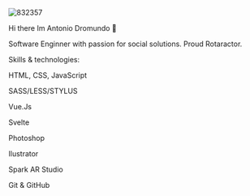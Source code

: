 
![832357](https://user-images.githubusercontent.com/72485462/117160532-cbb82d00-ad86-11eb-97ea-6e2d1393c874.jpeg)



Hi there Im Antonio Dromundo 👋

Software Enginner with passion for social solutions.
Proud Rotaractor.


Skills & technologies:

 HTML, CSS, JavaScript 
 
 SASS/LESS/STYLUS
 
 Vue.Js
 
 Svelte
 
 Photoshop
 
 Ilustrator
 
 Spark AR Studio
 
 Git & GitHub
